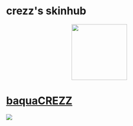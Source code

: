 # crezz's skinhub
<p align="center">
<a href="[https://akatsuki.gg/u/uban](https://akatsuki.gg/u/105687?mode=0&rx=0)">
  <img src="https://cdn.discordapp.com/attachments/689426989345669144/1097917969209765898/105687.png"  
       width="150"
       height="150"></a>
  
 # [baquaCREZZ](https://drive.google.com/file/d/1kBUzJfLkZstZgYSlfiy36RhAvWBatOjH/view)
[![](https://i.imgur.com/Z1KfA0s.png)](https://drive.google.com/file/d/1kBUzJfLkZstZgYSlfiy36RhAvWBatOjH/view)
